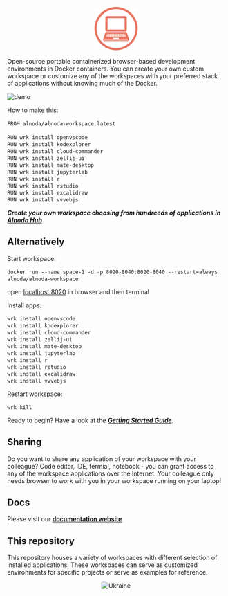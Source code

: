 <p align="center">
  <img src="img/alnoda-red.svg" alt="Alnoda logo" width="100">
</p> 

Open-source portable containerized browser-based development environments in Docker containers. You can create your own 
custom workspace or customize any of the workspaces with your preferred stack of applications without knowing much of the Docker.

![demo](img/wrk-demo.gif)

How to make this: 

```
FROM alnoda/alnoda-workspace:latest

RUN wrk install openvscode
RUN wrk install kodexplorer
RUN wrk install cloud-commander
RUN wrk install zellij-ui
RUN wrk install mate-desktop
RUN wrk install jupyterlab
RUN wrk install r
RUN wrk install rstudio
RUN wrk install excalidraw
RUN wrk install vvvebjs
```

__*Create your own workspace choosing from hundreeds of applications in [Alnoda Hub](https://alnoda.org/)*__ 

## Alternatively 

Start workspace: 

```
docker run --name space-1 -d -p 8020-8040:8020-8040 --restart=always alnoda/alnoda-workspace
```

open [localhost:8020](http://localhost:8020) in browser and then terminal

Install apps: 

```
wrk install openvscode
wrk install kodexplorer
wrk install cloud-commander
wrk install zellij-ui
wrk install mate-desktop
wrk install jupyterlab
wrk install r
wrk install rstudio
wrk install excalidraw
wrk install vvvebjs
```

Restart workspace:

```
wrk kill
```

Ready to begin? Have a look at the [__*Getting Started Guide*__](https://docs.alnoda.org/get-started/launch-workspace/).

## Sharing 

Do you want to share any application of your workspace with your colleague? Code editor, IDE, termial, notebook - you can grant access to any of the workspace 
applications over the Internet. Your colleague only needs browser to work with you in your workspace running on your laptop! 

## Docs

Please visit our [**documentation website**](https://docs.alnoda.org)

## This repository

This repository houses a variety of workspaces with different selection of installed applications. These workspaces can serve as customized environments 
for specific projects or serve as examples for reference.


<p align="center">
  <img src="img/stand_with_ukraine.png" alt="Ukraine" width="250">
</p> 
